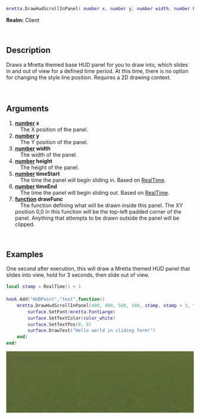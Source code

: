 ```lua
mretta.DrawHudScrollInPanel( number x, number y, number width, number height, number timeStart, number timeEnd, function drawFunc )
```

**Realm:** Client

<br>

## Description
Draws a Mretta themed base HUD panel for you to draw into, which slides in and out of view for a defined time period. At this time, there is no option for changing the style line position. Requires a 2D drawing context.<br>
<br><br>

## Arguments
1. **[number](https://wiki.facepunch.com/gmod/number) x**<br>
&ensp;&ensp;The X position of the panel.
2. **[number](https://wiki.facepunch.com/gmod/number) y**<br>
&ensp;&ensp;The Y position of the panel.
3. **[number](https://wiki.facepunch.com/gmod/number) width**<br>
&ensp;&ensp;The width of the panel.
4. **[number](https://wiki.facepunch.com/gmod/number) height**<br>
&ensp;&ensp;The height of the panel.
5. **[number](https://wiki.facepunch.com/gmod/number) timeStart**<br>
&ensp;&ensp;The time the panel will begin sliding in. Based on [RealTime](https://wiki.facepunch.com/gmod/Global.RealTime).
6. **[number](https://wiki.facepunch.com/gmod/number) timeEnd**<br>
&ensp;&ensp;The time the panel will begin sliding out. Based on [RealTime](https://wiki.facepunch.com/gmod/Global.RealTime).
7. **[function](https://wiki.facepunch.com/gmod/function) drawFunc**<br>
&ensp;&ensp;The function defining what will be drawn inside this panel. The XY position 0,0 in this function will be the top-left padded corner of the panel. Anything that attempts to be drawn outside the panel will be clipped.
<br>

## Examples
One second after execution, this will draw a Mretta themed HUD panel that slides into view, hold for 3 seconds, then slide out of view.

```lua
local stamp = RealTime() + 1

hook.Add("HUDPaint","test",function()
    mretta.DrawHudScrollInPanel(400, 400, 500, 100, stamp, stamp + 3, function()
        surface.SetFont(mretta.FontLarge)
        surface.SetTextColor(color_white)
        surface.SetTextPos(0, 0)
        surface.DrawText("Hello world in sliding form!")
    end)
end)
```

![Example result](https://github.com/TW1STaL1CKY/mretta/blob/develop/wiki/uploads/DrawHudScrollInPanel_example.gif?raw=true)